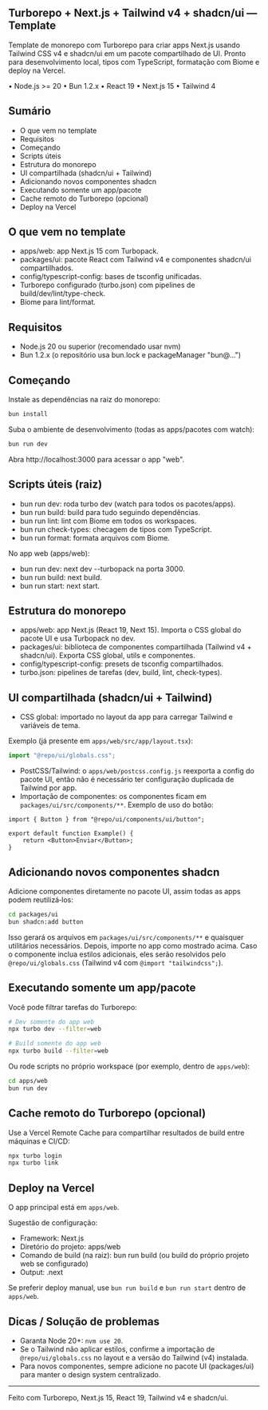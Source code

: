 ## Turborepo + Next.js + Tailwind v4 + shadcn/ui — Template

Template de monorepo com Turborepo para criar apps Next.js usando Tailwind CSS v4 e shadcn/ui em um pacote compartilhado de UI. Pronto para desenvolvimento local, tipos com TypeScript, formatação com Biome e deploy na Vercel.

• Node.js >= 20 • Bun 1.2.x • React 19 • Next.js 15 • Tailwind 4

## Sumário

- O que vem no template
- Requisitos
- Começando
- Scripts úteis
- Estrutura do monorepo
- UI compartilhada (shadcn/ui + Tailwind)
- Adicionando novos componentes shadcn
- Executando somente um app/pacote
- Cache remoto do Turborepo (opcional)
- Deploy na Vercel

## O que vem no template

- apps/web: app Next.js 15 com Turbopack.
- packages/ui: pacote React com Tailwind v4 e componentes shadcn/ui compartilhados.
- config/typescript-config: bases de tsconfig unificadas.
- Turborepo configurado (turbo.json) com pipelines de build/dev/lint/type-check.
- Biome para lint/format.

## Requisitos

- Node.js 20 ou superior (recomendado usar nvm)
- Bun 1.2.x (o repositório usa bun.lock e packageManager "bun@…")

## Começando

Instale as dependências na raiz do monorepo:

```bash
bun install
```

Suba o ambiente de desenvolvimento (todas as apps/pacotes com watch):

```bash
bun run dev
```

Abra http://localhost:3000 para acessar o app "web".

## Scripts úteis (raiz)

- bun run dev: roda turbo dev (watch para todos os pacotes/apps).
- bun run build: build para tudo seguindo dependências.
- bun run lint: lint com Biome em todos os workspaces.
- bun run check-types: checagem de tipos com TypeScript.
- bun run format: formata arquivos com Biome.

No app web (apps/web):

- bun run dev: next dev --turbopack na porta 3000.
- bun run build: next build.
- bun run start: next start.

## Estrutura do monorepo

- apps/web: app Next.js (React 19, Next 15). Importa o CSS global do pacote UI e usa Turbopack no dev.
- packages/ui: biblioteca de componentes compartilhada (Tailwind v4 + shadcn/ui). Exporta CSS global, utils e componentes.
- config/typescript-config: presets de tsconfig compartilhados.
- turbo.json: pipelines de tarefas (dev, build, lint, check-types).

## UI compartilhada (shadcn/ui + Tailwind)

- CSS global: importado no layout da app para carregar Tailwind e variáveis de tema.

Exemplo (já presente em `apps/web/src/app/layout.tsx`):

```ts
import "@repo/ui/globals.css";
```

- PostCSS/Tailwind: o `apps/web/postcss.config.js` reexporta a config do pacote UI, então não é necessário ter configuração duplicada de Tailwind por app.
- Importação de componentes: os componentes ficam em `packages/ui/src/components/**`. Exemplo de uso do botão:

```tsx
import { Button } from "@repo/ui/components/ui/button";

export default function Example() {
	return <Button>Enviar</Button>;
}
```

## Adicionando novos componentes shadcn

Adicione componentes diretamente no pacote UI, assim todas as apps podem reutilizá‑los:

```bash
cd packages/ui
bun shadcn:add button
```

Isso gerará os arquivos em `packages/ui/src/components/**` e quaisquer utilitários necessários. Depois, importe no app como mostrado acima. Caso o componente inclua estilos adicionais, eles serão resolvidos pelo `@repo/ui/globals.css` (Tailwind v4 com `@import "tailwindcss";`).

## Executando somente um app/pacote

Você pode filtrar tarefas do Turborepo:

```bash
# Dev somente do app web
npx turbo dev --filter=web

# Build somente do app web
npx turbo build --filter=web
```

Ou rode scripts no próprio workspace (por exemplo, dentro de `apps/web`):

```bash
cd apps/web
bun run dev
```

## Cache remoto do Turborepo (opcional)

Use a Vercel Remote Cache para compartilhar resultados de build entre máquinas e CI/CD:

```bash
npx turbo login
npx turbo link
```

## Deploy na Vercel

O app principal está em `apps/web`.

Sugestão de configuração:

- Framework: Next.js
- Diretório do projeto: apps/web
- Comando de build (na raiz): bun run build (ou build do próprio projeto web se configurado)
- Output: .next

Se preferir deploy manual, use `bun run build` e `bun run start` dentro de `apps/web`.

## Dicas / Solução de problemas

- Garanta Node 20+: `nvm use 20`.
- Se o Tailwind não aplicar estilos, confirme a importação de `@repo/ui/globals.css` no layout e a versão do Tailwind (v4) instalada.
- Para novos componentes, sempre adicione no pacote UI (packages/ui) para manter o design system centralizado.

---

Feito com Turborepo, Next.js 15, React 19, Tailwind v4 e shadcn/ui.
